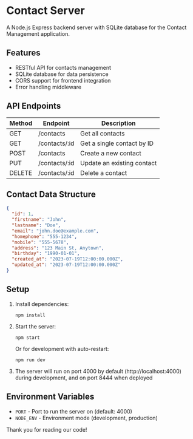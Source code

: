 # Contact Server

A Node.js Express backend server with SQLite database for the Contact Management application.

## Features

- RESTful API for contacts management
- SQLite database for data persistence
- CORS support for frontend integration
- Error handling middleware

## API Endpoints

| Method | Endpoint | Description |
|--------|----------|-------------|
| GET    | /contacts | Get all contacts |
| GET    | /contacts/:id | Get a single contact by ID |
| POST   | /contacts | Create a new contact |
| PUT    | /contacts/:id | Update an existing contact |
| DELETE | /contacts/:id | Delete a contact |

## Contact Data Structure

```json
{
  "id": 1,
  "firstname": "John",
  "lastname": "Doe",
  "email": "john.doe@example.com",
  "homephone": "555-1234",
  "mobile": "555-5678",
  "address": "123 Main St, Anytown",
  "birthday": "1990-01-01",
  "created_at": "2023-07-19T12:00:00.000Z",
  "updated_at": "2023-07-19T12:00:00.000Z"
}
```

## Setup

1. Install dependencies:
   ```
   npm install
   ```

2. Start the server:
   ```
   npm start
   ```
   
   Or for development with auto-restart:
   ```
   npm run dev
   ```

3. The server will run on port 4000 by default (http://localhost:4000) during development, and on port 8444 when deployed

## Environment Variables

- `PORT` - Port to run the server on (default: 4000)
- `NODE_ENV` - Environment mode (development, production) 

Thank you for reading our code!